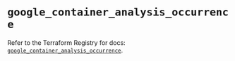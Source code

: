 # `google_container_analysis_occurrence`

Refer to the Terraform Registry for docs: [`google_container_analysis_occurrence`](https://registry.terraform.io/providers/hashicorp/google/5.43.1/docs/resources/container_analysis_occurrence).

